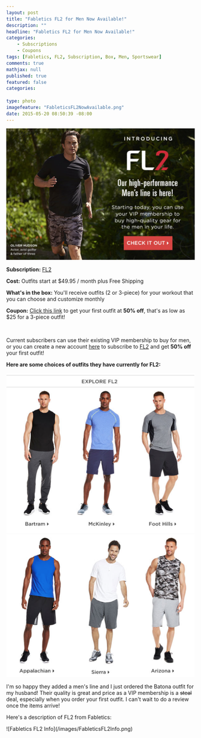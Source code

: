 ```yaml
---
layout: post
title: "Fabletics FL2 for Men Now Available!"
description: ""
headline: "Fabletics FL2 for Men Now Available!"
categories: 
    - Subscriptions
    - Coupons
tags: [Fabletics, FL2, Subscription, Box, Men, Sportswear]
comments: true
mathjax: null
published: true
featured: false
categories: 

type: photo
imagefeature: "FableticsFL2NowAvailable.png"
date: 2015-05-20 08:50:39 -08:00
---
```

![Fabletics FL2 Now Available](/images/FableticsFL2NowAvailable.png)
<p><b>Subscription:</b> <a href="http://www.fabletics.com/invite/whatsupmailbox/">FL2</a></p>
<p><b>Cost:</b> Outfits start at $49.95 / month plus Free Shipping</p>
<p><b>What's in the box:</b> You'll receive outfits (2 or 3-piece) for your workout that you can choose and customize monthly</p>
<p><b>Coupon:</b> <a href="http://www.fabletics.com/invite/whatsupmailbox/">Click this link</a> to get your first outfit at <b>50% off</b>, that's as low as $25 for a 3-piece outfit!</p>
<br>

<p>Current subscribers can use their existing VIP membership to buy for men, or you can create a new account <a href="http://www.fabletics.com/invite/whatsupmailbox/">here</a> to subscribe to <a href="http://www.fabletics.com/invite/whatsupmailbox/">FL2</a> and get <b>50% off</b> your first outfit!</p>

**Here are some choices of outfits they have currently for FL2:**
<CENTER><IMG SRC='/images/FableticsFL2May2015Choices.png'></CENTER>
<CENTER><IMG SRC='/images/FableticsFL2May2015Choices2.png'></CENTER>

<p>I'm so happy they added a men's line and I just ordered the Batona outfit for my husband! Their quality is great and price as a VIP membership is a <strike>steal</strike> deal, especially when you order your first outfit. I can't wait to do a review once the items arrive!</p>

<p>Here's a description of FL2 from Fabletics:</p>
![Fabletics FL2 Info](/images/FableticsFL2Info.png)
